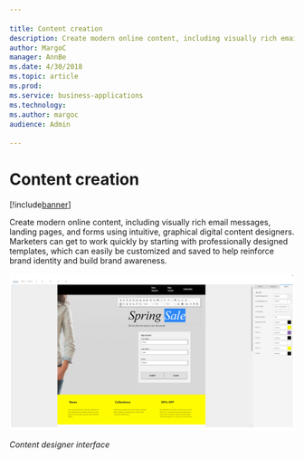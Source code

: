 ```yaml
---

title: Content creation
description: Create modern online content, including visually rich email messages, landing pages, and forms using intuitive, graphical digital content designers.
author: MargoC
manager: AnnBe
ms.date: 4/30/2018
ms.topic: article
ms.prod: 
ms.service: business-applications
ms.technology: 
ms.author: margoc
audience: Admin

---
```

#  Content creation




[!include[banner](../../../includes/banner.md)]

Create modern online content, including visually rich email messages, landing
pages, and forms using intuitive, graphical digital content designers. Marketers
can get to work quickly by starting with professionally designed templates,
which can easily be customized and saved to help reinforce brand identity and
build brand awareness.

![A screenshot of the content designer interface, showing an example of a sign up form](media/content-creation-1.png "A screenshot of the content designer interface, showing an example of a sign up form")
<!-- Marketing_ContentCreation_A.png -->


*Content designer interface*
